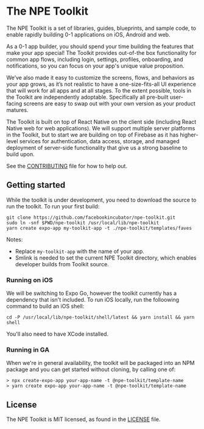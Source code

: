 # The NPE Toolkit

The NPE Toolkit is a set of libraries, guides, blueprints, and sample code, to
enable rapidly building 0-1 applications on iOS, Android and web.

As a 0-1 app builder, you should spend your time building the features that make
your app special! The Toolkit provides out-of-the box functionality for common
app flows, including login, settings, profiles, onboarding, and notifications,
so you can focus on your app's unique value proposition.

We’ve also made it easy to customize the screens, flows, and behaviors as your
app grows, as it’s not realistic to have a one-size-fits-all UI experience that
will work for all apps and at all stages. To the extent possible, tools in the
Toolkit are independently adoptable. Specifically all pre-built user-facing
screens are easy to swap out with your own version as your product matures.

The Toolkit is built on top of React Native on the client side (including React
Native web for web applications). We will support multiple server platforms in
the Toolkit, but to start we are building on top of Firebase as it has
higher-level services for authentication, data access, storage, and managed
deployment of server-side functionality that give us a strong baseline to build
upon.

See the [CONTRIBUTING](CONTRIBUTING.md) file for how to help out.

## Getting started

While the toolkit is under development, you need to download the source to run
the toolkit. To run your first build:

```
git clone https://github.com/facebookincubator/npe-toolkit.git
sudo ln -snf $PWD/npe-toolkit /usr/local/lib/npe-toolkit
yarn create expo-app my-toolkit-app -t ./npe-toolkit/templates/faves
```

Notes:

- Replace `my-toolkit-app` with the name of your app.
- Smlink is needed to set the current NPE Toolkit directory, which enables
  developer builds from Toolkit source.

### Running on iOS

We will be switching to Expo Go, however the toolkit currently has a dependency
that isn't included. To run iOS locally, run the folloowing command to build an
iOS shell:

```
cd -P /usr/local/lib/npe-toolkit/shell/latest && yarn install && yarn shell
```

You'll also need to have XCode installed.

### Running in GA

When we're in general availability, the toolkit will be packaged into an NPM
package and you can get started without cloning, by calling one of:

```
> npx create-expo-app your-app-name -t @npe-toolkit/template-name
> yarn create expo-app your-app-name -t @npe-toolkit/template-name
```

## License

The NPE Toolkit is MIT licensed, as found in the [LICENSE](LICENSE) file.
